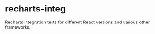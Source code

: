 # recharts-integ
Recharts integration tests for different React versions and various other frameworks.
